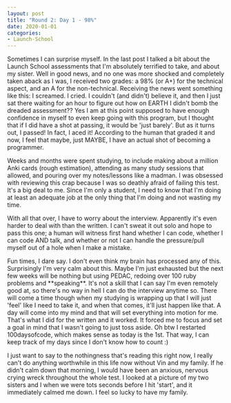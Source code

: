 ```yaml
---
layout: post
title: "Round 2: Day 1 - 98%"
date: 2020-01-01
categories: 
- Launch-School
---
```


<!-- wp:paragraph {"dropCap":true} -->
<p>Sometimes I can surprise myself. In the last post I talked a bit about the Launch School assessments that I'm absolutely terrified to take, and about my sister. Well in good news, and no one was more shocked and completely taken aback as I was, I received two grades: a 98% (or A+) for the technical aspect, and an A for the non-technical. Receiving the news went something like this: I screamed. I cried. I couldn't (and didn't) believe it, and then I just sat there waiting for an hour to figure out how on EARTH I didn't bomb the dreaded assessment?? Yes I am at this point supposed to have enough confidence in myself to even keep going with this program, but I thought that if I did have a shot at passing, it would be 'just barely'. But as it turns out, I passed! In fact, I aced it! According to the human that graded it and now, I feel that maybe, just MAYBE, I have an actual shot of becoming a programmer.</p>
<!-- /wp:paragraph -->

<!-- wp:paragraph -->
<p>Weeks and months were spent studying, to include making about a million Anki cards (rough estimation), attending as many study sessions that allowed, and pouring over my notes/lessons like a madman. I was obsessed with reviewing this crap because I was so deathly afraid of failing this test. It's a big deal to me. Since I'm only a student, I need to know that I'm doing at least an adequate job at the only thing that I'm doing and not wasting my time. </p>
<!-- /wp:paragraph -->

<!-- wp:paragraph -->
<p>With all that over, I have to worry about the interview. Apparently it's even harder to deal with than the written. I can't sweat it out solo and hope to pass this one; a human will witness first hand whether I can code, whether I can code AND talk, and whether or not I can handle the pressure/pull myself out of a hole when I make a mistake. </p>
<!-- /wp:paragraph -->

<!-- wp:paragraph -->
<p>Fun times, I dare say. I don't even think my brain has processed any of this. Surprisingly I'm very calm about this. Maybe I'm just exhausted but the next few weeks will be nothing but using PEDAC, redoing over 100 ruby problems and **speaking**. It's not a skill that I can say I'm even remotely good at, so there's no way in hell I can do the interview anytime so. There will come a time though when my studying is wrapping up that I will just 'feel' like I need to take it, and when that comes, it'll just happen like that. A day will come into my mind and that will set everything into motion for me. That's what I did for the written and it worked. It forced me to focus and set a goal in mind that I wasn't going to just toss aside. Oh btw I restarted 100daysofcode, which makes sense as today is the 1st. That way, I can keep track of my days since I don't know how to count :)</p>
<!-- /wp:paragraph -->

<!-- wp:paragraph -->
<p>I just want to say to the nothingness that's reading this right now, I really can't do anything worthwhile in this life now without Vin and my family. If he didn't calm down that morning, I would have been an anxious, nervous crying wreck throughout the whole test. I looked at a picture of my two sisters and I when we were tots seconds before I hit 'start', and it immediately calmed me down. I feel so lucky to have my family. </p>
<!-- /wp:paragraph -->